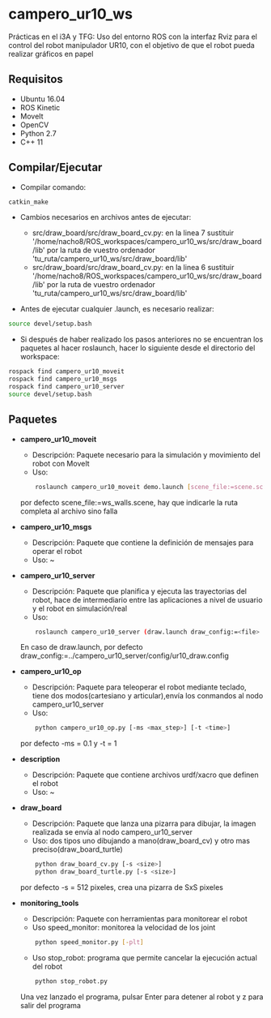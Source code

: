 # campero_ur10_ws
Prácticas en el i3A y TFG:
Uso del entorno ROS con la interfaz Rviz para el control del robot manipulador UR10, con el objetivo de que el robot pueda realizar gráficos en papel

## Requisitos
- Ubuntu 16.04
- ROS Kinetic
- MoveIt
- OpenCV
- Python 2.7
- C++ 11

## Compilar/Ejecutar
- Compilar comando:
```bash
catkin_make
```
- Cambios necesarios en archivos antes de ejecutar:
    - src/draw_board/src/draw_board_cv.py: en la linea 7 sustituir '/home/nacho8/ROS_workspaces/campero_ur10_ws/src/draw_board/lib' por la ruta de vuestro              ordenador 'tu_ruta/campero_ur10_ws/src/draw_board/lib'
    - src/draw_board/src/draw_board_cv.py: en la linea 6 sustituir '/home/nacho8/ROS_workspaces/campero_ur10_ws/src/draw_board/lib' por la ruta de vuestro              ordenador 'tu_ruta/campero_ur10_ws/src/draw_board/lib'

- Antes de ejecutar cualquier .launch, es necesario realizar:
```bash
source devel/setup.bash
```
- Si después de haber realizado los pasos anteriores no se encuentran los paquetes al hacer roslaunch, hacer lo siguiente desde el directorio del workspace:
```bash
rospack find campero_ur10_moveit
rospack find campero_ur10_msgs
rospack find campero_ur10_server
source devel/setup.bash
```

## Paquetes
- **campero_ur10_moveit**
    - Descripción: Paquete necesario para la simulación y movimiento del robot con MoveIt
    - Uso:
    ```bash
        roslaunch campero_ur10_moveit demo.launch [scene_file:=scene.scene]
    ```
     por defecto scene_file:=ws_walls.scene, hay que indicarle la ruta completa al archivo sino falla

- **campero_ur10_msgs**
    - Descripción: Paquete que contiene la definición de mensajes para operar el robot
    - Uso: ~

- **campero_ur10_server**
    - Descripción: Paquete que planifica y ejecuta las trayectorias del robot, hace de intermediario entre las aplicaciones a nivel de usuario y el robot en simulación/real
    - Uso:
    ```bash
        roslaunch campero_ur10_server (draw.launch draw_config:=<file> | teleop.launch)
    ```
    En caso de draw.launch, por defecto draw_config:=../campero_ur10_server/config/ur10_draw.config
- **campero_ur10_op**
    - Descripción: Paquete para teleoperar el robot mediante teclado, tiene dos modos(cartesiano y articular),envía los conmandos al nodo campero_ur10_server
    - Uso:
    ```bash
        python campero_ur10_op.py [-ms <max_step>] [-t <time>]
    ```
     por defecto -ms = 0.1 y -t = 1
     
- **description**
    - Descripción: Paquete que contiene archivos urdf/xacro que definen el robot
    - Uso: ~
 
 - **draw_board**
    - Descripción: Paquete que lanza una pizarra para dibujar, la imagen realizada se envía al nodo campero_ur10_server
    - Uso: dos tipos uno dibujando a mano(draw_board_cv) y otro mas preciso(draw_board_turtle)
    ```bash
        python draw_board_cv.py [-s <size>]
        python draw_board_turtle.py [-s <size>]
    ```
     por defecto -s = 512 pixeles, crea una pizarra de SxS pixeles

- **monitoring_tools**
    - Descripción: Paquete con herramientas para monitorear el robot
    - Uso speed_monitor: monitorea la velocidad de los joint
    ```bash
        python speed_monitor.py [-plt]
    ```
    - Uso stop_robot: programa que permite cancelar la ejecución actual del robot
    ```bash
        python stop_robot.py
    ```
     Una vez lanzado el programa, pulsar Enter para detener al robot y z para salir del programa
